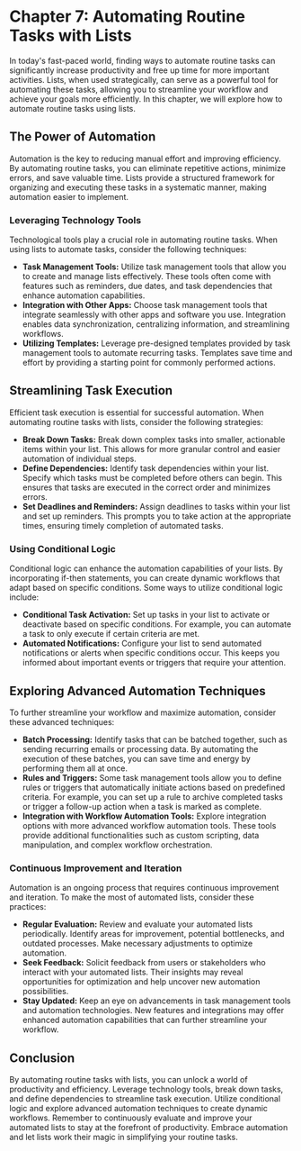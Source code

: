 Chapter 7: Automating Routine Tasks with Lists
==============================================

In today's fast-paced world, finding ways to automate routine tasks can significantly increase productivity and free up time for more important activities. Lists, when used strategically, can serve as a powerful tool for automating these tasks, allowing you to streamline your workflow and achieve your goals more efficiently. In this chapter, we will explore how to automate routine tasks using lists.

The Power of Automation
-----------------------

Automation is the key to reducing manual effort and improving efficiency. By automating routine tasks, you can eliminate repetitive actions, minimize errors, and save valuable time. Lists provide a structured framework for organizing and executing these tasks in a systematic manner, making automation easier to implement.

### Leveraging Technology Tools

Technological tools play a crucial role in automating routine tasks. When using lists to automate tasks, consider the following techniques:

* **Task Management Tools:** Utilize task management tools that allow you to create and manage lists effectively. These tools often come with features such as reminders, due dates, and task dependencies that enhance automation capabilities.
* **Integration with Other Apps:** Choose task management tools that integrate seamlessly with other apps and software you use. Integration enables data synchronization, centralizing information, and streamlining workflows.
* **Utilizing Templates:** Leverage pre-designed templates provided by task management tools to automate recurring tasks. Templates save time and effort by providing a starting point for commonly performed actions.

Streamlining Task Execution
---------------------------

Efficient task execution is essential for successful automation. When automating routine tasks with lists, consider the following strategies:

* **Break Down Tasks:** Break down complex tasks into smaller, actionable items within your list. This allows for more granular control and easier automation of individual steps.
* **Define Dependencies:** Identify task dependencies within your list. Specify which tasks must be completed before others can begin. This ensures that tasks are executed in the correct order and minimizes errors.
* **Set Deadlines and Reminders:** Assign deadlines to tasks within your list and set up reminders. This prompts you to take action at the appropriate times, ensuring timely completion of automated tasks.

### Using Conditional Logic

Conditional logic can enhance the automation capabilities of your lists. By incorporating if-then statements, you can create dynamic workflows that adapt based on specific conditions. Some ways to utilize conditional logic include:

* **Conditional Task Activation:** Set up tasks in your list to activate or deactivate based on specific conditions. For example, you can automate a task to only execute if certain criteria are met.
* **Automated Notifications:** Configure your list to send automated notifications or alerts when specific conditions occur. This keeps you informed about important events or triggers that require your attention.

Exploring Advanced Automation Techniques
----------------------------------------

To further streamline your workflow and maximize automation, consider these advanced techniques:

* **Batch Processing:** Identify tasks that can be batched together, such as sending recurring emails or processing data. By automating the execution of these batches, you can save time and energy by performing them all at once.
* **Rules and Triggers:** Some task management tools allow you to define rules or triggers that automatically initiate actions based on predefined criteria. For example, you can set up a rule to archive completed tasks or trigger a follow-up action when a task is marked as complete.
* **Integration with Workflow Automation Tools:** Explore integration options with more advanced workflow automation tools. These tools provide additional functionalities such as custom scripting, data manipulation, and complex workflow orchestration.

### Continuous Improvement and Iteration

Automation is an ongoing process that requires continuous improvement and iteration. To make the most of automated lists, consider these practices:

* **Regular Evaluation:** Review and evaluate your automated lists periodically. Identify areas for improvement, potential bottlenecks, and outdated processes. Make necessary adjustments to optimize automation.
* **Seek Feedback:** Solicit feedback from users or stakeholders who interact with your automated lists. Their insights may reveal opportunities for optimization and help uncover new automation possibilities.
* **Stay Updated:** Keep an eye on advancements in task management tools and automation technologies. New features and integrations may offer enhanced automation capabilities that can further streamline your workflow.

Conclusion
----------

By automating routine tasks with lists, you can unlock a world of productivity and efficiency. Leverage technology tools, break down tasks, and define dependencies to streamline task execution. Utilize conditional logic and explore advanced automation techniques to create dynamic workflows. Remember to continuously evaluate and improve your automated lists to stay at the forefront of productivity. Embrace automation and let lists work their magic in simplifying your routine tasks.
